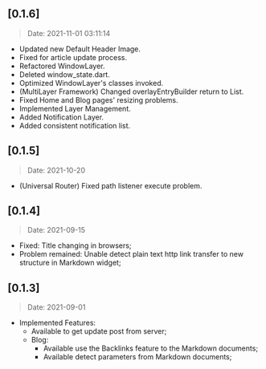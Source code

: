 ## [0.1.6]
> Date: 2021-11-01 03:11:14
- Updated new Default Header Image.
- Fixed for article update process.
- Refactored WindowLayer.
- Deleted window_state.dart.
- Optimized WindowLayer's classes invoked.
- (MultiLayer Framework) Changed overlayEntryBuilder return to List<OverlayEntry>.
- Fixed Home and Blog pages' resizing problems.
- Implemented Layer Management.
- Added Notification Layer.
- Added consistent notification list.

## [0.1.5]
> Date: 2021-10-20
- (Universal Router) Fixed path listener execute problem.

## [0.1.4]
> Date: 2021-09-15
- Fixed: Title changing in browsers;
- Problem remained: Unable detect plain text http link transfer to new structure in Markdown widget;

## [0.1.3]
> Date: 2021-09-01
- Implemented Features:
    - Available to get update post from server;
    - Blog:
        - Available use the Backlinks feature to the Markdown documents;
        - Available detect parameters from Markdown documents;
    
